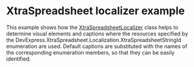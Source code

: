 # XtraSpreadsheet localizer example


This example shows how the <a href="http://help.devexpress.com/#CoreLibraries/clsDevExpressXtraSpreadsheetLocalizationXtraSpreadsheetLocalizertopic">XtraSpreadsheetLocalizer</a> class helps to determine visual elements and captions where the resources specified by the DevExpress.XtraSpreadsheet.Localization.XtraSpreadsheetStringId enumeration are used. Default captions are substituted with the names of the corresponding enumeration members, so that they can be easily identified. 

<br/>


